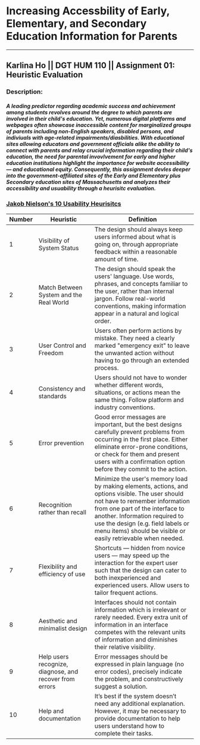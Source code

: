 # Increasing Accessbility of Early, Elementary, and Secondary Education Information for Parents 

--------

## Karlina Ho || DGT HUM 110 || Assignment 01: Heuristic Evaluation

### Description: 
##### A leading predictor regarding academic success and achievement among students revolves around the degree to which parents are involved in their child's education. Yet, numerous digital platforms and webpages often showcase inaccessible content for marginalized groups of parents including non-English speakers, disabled persons, and indiviuals with age-related impairments/diasbilities. With educational sites allowing educators and government officials alike the ability to connect with parents and relay crucial information regarding their child's education, the need for parental invovlvement for early and higher education institutions highlight the importance for website accessibility— and educational equity. Consequently, this assignment devles deeper into the government-affiliated sites of the Early and Elementary plus Secondary education sites of Massachusetts and analyzes their accessibility and usuability through a heurisitc evaluation. 

### [Jakob Nielson's 10 Usability Heurisitcs](https://www.nngroup.com/articles/ten-usability-heuristics/)
|Number|Heuristic|Definition|
|---|---|---|
|1|Visibility of System Status|The design should always keep users informed about what is going on, through appropriate feedback within a reasonable amount of time.|
|2|Match Between System and the Real World|The design should speak the users' language. Use words, phrases, and concepts familiar to the user, rather than internal jargon. Follow real-world conventions, making information appear in a natural and logical order.|
|3|User Control and Freedom|Users often perform actions by mistake. They need a clearly marked "emergency exit" to leave the unwanted action without having to go through an extended process.|
|4|Consistency and standards|Users should not have to wonder whether different words, situations, or actions mean the same thing. Follow platform and industry conventions.|
|5|Error prevention|Good error messages are important, but the best designs carefully prevent problems from occurring in the first place. Either eliminate error-prone conditions, or check for them and present users with a confirmation option before they commit to the action.|
|6|Recognition rather than recall|Minimize the user's memory load by making elements, actions, and options visible. The user should not have to remember information from one part of the interface to another. Information required to use the design (e.g. field labels or menu items) should be visible or easily retrievable when needed.|
|7|Flexibility and efficiency of use|Shortcuts — hidden from novice users — may speed up the interaction for the expert user such that the design can cater to both inexperienced and experienced users. Allow users to tailor frequent actions.|
|8|Aesthetic and minimalist design|Interfaces should not contain information which is irrelevant or rarely needed. Every extra unit of information in an interface competes with the relevant units of information and diminishes their relative visibility.|
|9|Help users recognize, diagnose, and recover from errors|Error messages should be expressed in plain language (no error codes), precisely indicate the problem, and constructively suggest a solution.|
|10|Help and documentation|It’s best if the system doesn’t need any additional explanation. However, it may be necessary to provide documentation to help users understand how to complete their tasks.|





